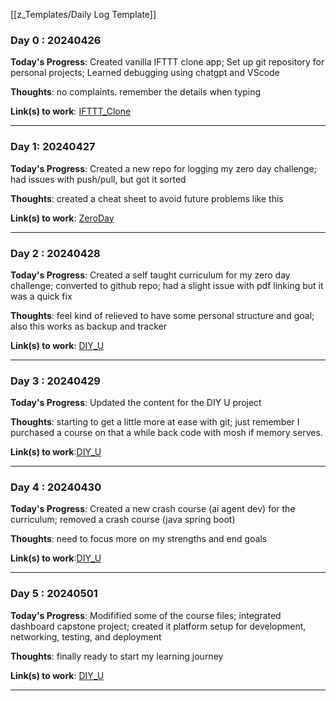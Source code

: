 [[z_Templates/Daily Log Template]]

### Day 0 : 20240426


**Today's Progress**: Created vanilla IFTTT clone app; Set up git repository for personal projects; Learned debugging using chatgpt and VScode

**Thoughts**: no complaints. remember the details when typing

**Link(s) to work**: [IFTTT_Clone](https://github.com/btlarkin/ifttt_clone)

___

### Day 1: 20240427


**Today's Progress**: Created a new repo for logging my zero day challenge; had issues with push/pull, but got it sorted

**Thoughts**: created a cheat sheet to avoid future problems like this

**Link(s) to work**: [ZeroDay](https://github.com/btlarkin/Daily_Logs)

___

### Day 2 : 20240428


**Today's Progress**: Created a self taught curriculum for my zero day challenge; converted to github repo; had a slight issue with pdf linking but it was a quick fix

**Thoughts**: feel kind of relieved to have some personal structure and goal; also this works as backup and tracker 

**Link(s) to work**: [DIY_U](https://github.com/btlarkin/DIY_U)

___

### Day 3 : 20240429


**Today's Progress**: Updated the content for the DIY U project

**Thoughts**: starting to get a little more at ease with git; just remember I purchased a course on that a while back code with mosh if memory serves.

**Link(s) to work**:[DIY_U](https://github.com/btlarkin/DIY_U)

___

### Day 4 : 20240430


**Today's Progress**: Created a new crash course (ai agent dev) for the curriculum; removed a crash course (java spring boot)

**Thoughts**: need to focus more on my strengths and end goals

**Link(s) to work**:[DIY_U](https://github.com/btlarkin/DIY_U)

___

### Day 5 : 20240501


**Today's Progress**: Modifified some of the course files; integrated dashboard capstone project; created it platform setup for development, networking, testing, and deployment

**Thoughts**: finally ready to start my learning journey

**Link(s) to work**: [DIY_U](https://github.com/btlarkin/DIY_U)

___

